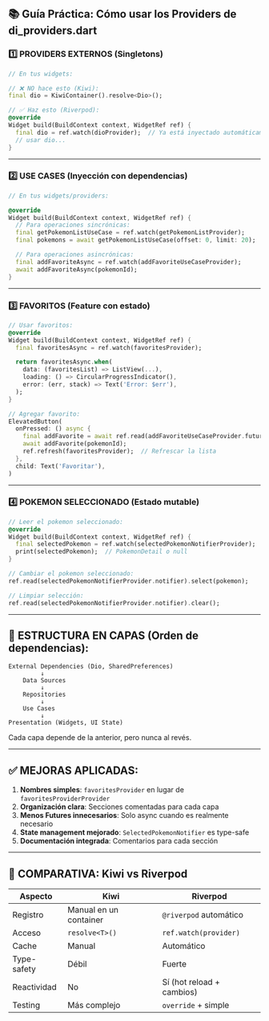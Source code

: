 ## 📚 Guía Práctica: Cómo usar los Providers de di_providers.dart

### 1️⃣ PROVIDERS EXTERNOS (Singletons)
```dart
// En tus widgets:

// ❌ NO hace esto (Kiwi):
final dio = KiwiContainer().resolve<Dio>();

// ✅ Haz esto (Riverpod):
@override
Widget build(BuildContext context, WidgetRef ref) {
  final dio = ref.watch(dioProvider);  // Ya está inyectado automáticamente
  // usar dio...
}
```

---

### 2️⃣ USE CASES (Inyección con dependencias)
```dart
// En tus widgets/providers:

@override
Widget build(BuildContext context, WidgetRef ref) {
  // Para operaciones sincrónicas:
  final getPokemonListUseCase = ref.watch(getPokemonListProvider);
  final pokemons = await getPokemonListUseCase(offset: 0, limit: 20);

  // Para operaciones asincrónicas:
  final addFavoriteAsync = ref.watch(addFavoriteUseCaseProvider);
  await addFavoriteAsync(pokemonId);
}
```

---

### 3️⃣ FAVORITOS (Feature con estado)
```dart
// Usar favoritos:
@override
Widget build(BuildContext context, WidgetRef ref) {
  final favoritesAsync = ref.watch(favoritesProvider);

  return favoritesAsync.when(
    data: (favoritesList) => ListView(...),
    loading: () => CircularProgressIndicator(),
    error: (err, stack) => Text('Error: $err'),
  );
}

// Agregar favorito:
ElevatedButton(
  onPressed: () async {
    final addFavorite = await ref.read(addFavoriteUseCaseProvider.future);
    await addFavorite(pokemonId);
    ref.refresh(favoritesProvider);  // Refrescar la lista
  },
  child: Text('Favoritar'),
)
```

---

### 4️⃣ POKEMON SELECCIONADO (Estado mutable)
```dart
// Leer el pokemon seleccionado:
@override
Widget build(BuildContext context, WidgetRef ref) {
  final selectedPokemon = ref.watch(selectedPokemonNotifierProvider);
  print(selectedPokemon);  // PokemonDetail o null
}

// Cambiar el pokemon seleccionado:
ref.read(selectedPokemonNotifierProvider.notifier).select(pokemon);

// Limpiar selección:
ref.read(selectedPokemonNotifierProvider.notifier).clear();
```

---

## 🎯 ESTRUCTURA EN CAPAS (Orden de dependencias):

```
External Dependencies (Dio, SharedPreferences)
         ↓
    Data Sources
         ↓
    Repositories
         ↓
    Use Cases
         ↓
Presentation (Widgets, UI State)
```

Cada capa depende de la anterior, pero nunca al revés.

---

## ✅ MEJORAS APLICADAS:

1. **Nombres simples**: `favoritesProvider` en lugar de `favoritesProviderProvider`
2. **Organización clara**: Secciones comentadas para cada capa
3. **Menos Futures innecesarios**: Solo async cuando es realmente necesario
4. **State management mejorado**: `SelectedPokemonNotifier` es type-safe
5. **Documentación integrada**: Comentarios para cada sección

---

## 🔄 COMPARATIVA: Kiwi vs Riverpod

| Aspecto | Kiwi | Riverpod |
|--------|------|---------|
| Registro | Manual en un container | `@riverpod` automático |
| Acceso | `resolve<T>()` | `ref.watch(provider)` |
| Cache | Manual | Automático |
| Type-safety | Débil | Fuerte |
| Reactividad | No | Sí (hot reload + cambios) |
| Testing | Más complejo | `override` + simple |

